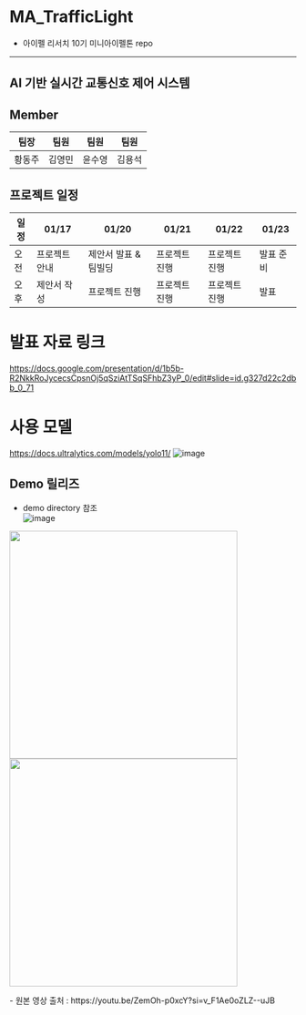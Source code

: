 # MA_TrafficLight
- 아이펠 리서치 10기 미니아이펠톤 repo 
---
## AI 기반 실시간 교통신호 제어 시스템
## Member
|팀장|팀원|팀원|팀원|  
|:----:|:---:|:-----:|:---:|  
|황동주|김영민|윤수영|김용석|  

## 프로젝트 일정    
| 일정 | 01/17 | 01/20 | 01/21 | 01/22 | 01/23 |
| --- | --- | --- | --- | --- | --- |
| 오전 | 프로젝트 안내 | 제안서 발표 & 팀빌딩 | 프로젝트 진행 | 프로젝트 진행 | 발표 준비 |
| 오후 | 제안서 작성 | 프로젝트 진행 | 프로젝트 진행 | 프로젝트 진행 | 발표 |

# 발표 자료 링크
https://docs.google.com/presentation/d/1b5b-R2NkkRoJycecsCpsnOj5qSziAtTSqSFhbZ3yP_0/edit#slide=id.g327d22c2dbb_0_71

# 사용 모델
https://docs.ultralytics.com/models/yolo11/
![image](https://github.com/user-attachments/assets/a75db245-7071-4c2b-930c-15c4427db2b5)

## Demo 릴리즈
- demo directory 참조  
![image](https://github.com/user-attachments/assets/a5daea09-07fa-4d11-b4d5-3435618cb4c3)

<p align="left">
  <img src="finetuning/emergency_vehicles.gif" width="400" />
  <img src="finetuning/yolo11_coco.gif" width="400" />
</p>
- 원본 영상 출처 : https://youtu.be/ZemOh-p0xcY?si=v_F1Ae0oZLZ--uJB

